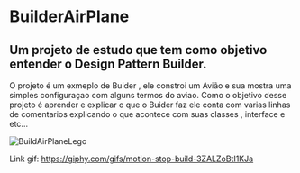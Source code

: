 # BuilderAirPlane
## Um projeto de estudo que tem como objetivo entender o Design Pattern Builder.

O projeto é um exmeplo de Buider , ele constroi um Avião e sua mostra uma simples configuraçao com alguns termos do aviao.
Como o objetivo desse projeto é aprender e explicar o que o Buider faz ele conta com varias linhas de comentarios explicando o que acontece com suas classes , interface e etc...


![BuildAirPlaneLego](https://github.com/ACatarata/BuilderAirPlane/blob/master/BuildAirPlaneLego.gif)

Link gif: https://giphy.com/gifs/motion-stop-build-3ZALZoBtI1KJa
